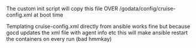 The custom init script will copy this file OVER /godata/config/cruise-config.xml at boot time


Templating cruise-config.xml directly from ansible works fine but because gocd updates the xml file with agent info etc this will make ansible restart the containers on every run (bad hmmkay)
